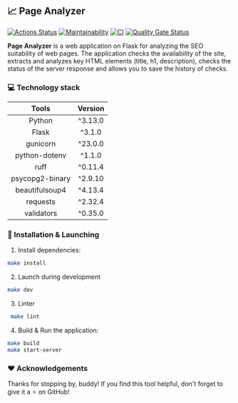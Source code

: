 ## 📈 Page Analyzer
[![Actions Status](https://github.com/bebcor/python-project-83/actions/workflows/hexlet-check.yml/badge.svg)](https://github.com/bebcor/python-project-83/actions)
[![Maintainability](https://qlty.sh/badges/be526e2f-2773-4aa9-a995-86174c2d9f5a/maintainability.svg)](https://qlty.sh/gh/bebcor/projects/python-project-83)
[![CI](https://github.com/bebcor/python-project-83/actions/workflows/pyci.yml/badge.svg)](https://github.com/bebcor/python-project-83/actions)
[![Quality Gate Status](https://sonarcloud.io/api/project_badges/measure?project=bebcor_python-project-83&metric=alert_status)](https://sonarcloud.io/summary/new_code?id=bebcor_python-project-83)

**Page Analyzer** is a web application on Flask for analyzing the SEO suitability of web pages. The application checks the availability of the site, extracts and analyzes key HTML elements (title, h1, description), checks the status of the server response and allows you to save the history of checks.

### 💻 Technology stack
|     Tools      | Version |
|:--------------:|:-------:|
|     Python     | ^3.13.0 |
|     Flask      | ^3.1.0  |
|     gunicorn   | ^23.0.0 |
| python-dotenv  | ^1.1.0  |
|     ruff       | ^0.11.4 |
| psycopg2-binary| ^2.9.10 |
| beautifulsoup4 | ^4.13.4 |
|     requests   | ^2.32.4 |
|     validators | ^0.35.0 |

### 🔄 Installation  & Launching

1. Install dependencies:
   
```bash
make install
```

2. Launch during development

```bash
make dev
```

3. Linter
   
```bash
 make lint
```

4. Build & Run the application:
   
```bash
make build
make start-server
```

### ❤️ Acknowledgements
Thanks for stopping by, buddy! If you find this tool helpful, don't forget to give it a ⭐ on GitHub!

